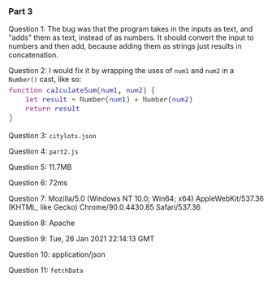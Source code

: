 ### Part 3
Question 1: The bug was that the program takes in the inputs as text, and "adds" them as text, instead of as numbers. It should convert the input to numbers and then add, because adding them as strings just results in concatenation.

Question 2: I would fix it by wrapping the uses of <code>num1</code> and <code>num2</code> in a <code>Number()</code> cast, like so:
![Sample solution](solution.png)


Question 3: <code>citylots.json</code>

Question 4: <code>part2.js</code>

Question 5: 11.7MB

Question 6: 72ms

Question 7: Mozilla/5.0 (Windows NT 10.0; Win64; x64) AppleWebKit/537.36 (KHTML, like Gecko) Chrome/90.0.4430.85 Safari/537.36

Question 8: Apache

Question 9: Tue, 26 Jan 2021 22:14:13 GMT

Question 10: application/json

Question 11: <code>fetchData</code>